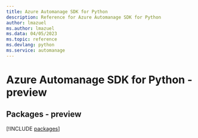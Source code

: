 ```yaml
---
title: Azure Automanage SDK for Python
description: Reference for Azure Automanage SDK for Python
author: lmazuel
ms.author: lmazuel
ms.data: 04/05/2023
ms.topic: reference
ms.devlang: python
ms.service: automanage
---
```

# Azure Automanage SDK for Python - preview
## Packages - preview
[!INCLUDE [packages](automanage-index.md)]